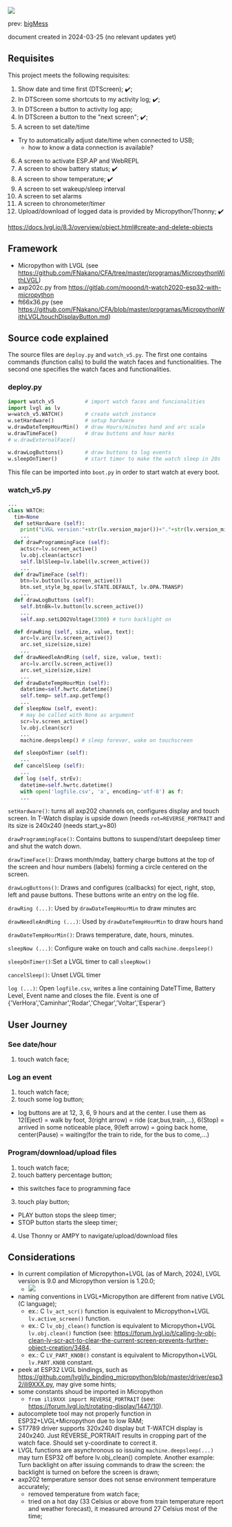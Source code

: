 ![](photo1711372193.jpeg)


prev: [bigMess](../bigMess.md)

document created in 2024-03-25 (no relevant updates yet)

## Requisites

This project meets the following requisites:

1. Show date and time first (DTScreen); :heavy_check_mark:;
2. In DTScreen some shortcuts to my activity log; :heavy_check_mark:;
3. In DTScreen a button to activity log app;
4. In DTScreen a button to the "next screen"; :heavy_check_mark:;
5. A screen to set date/time
  - Try to automatically adjust date/time when connected to USB;
    - how to know a data connection is available?
6. A screen to activate ESP.AP and WebREPL
7. A screen to show battery status; :heavy_check_mark:
8. A screen to show temperature; :heavy_check_mark:
9. A screen to set wakeup/sleep interval
10. A screen to set alarms
11. A screen to chronometer/timer
12. Upload/download of logged data is provided by Micropython/Thonny; :heavy_check_mark:

https://docs.lvgl.io/8.3/overview/object.html#create-and-delete-objects

## Framework

- Micropython with LVGL (see https://github.com/FNakano/CFA/tree/master/programas/MicropythonWithLVGL)
- axp202c.py from https://gitlab.com/mooond/t-watch2020-esp32-with-micropython
- ft66x36.py (see https://github.com/FNakano/CFA/blob/master/programas/MicropythonWithLVGL/touchDisplayButton.md)

## Source code explained

The source files are  `deploy.py` and `watch_v5.py`. The first one contains commands (function calls) to build the watch faces and functionalities. The second one specifies the watch faces and functionalities. 

### deploy.py

```python
import watch_v5          # import watch faces and funcionalities
import lvgl as lv
w=watch_v5.WATCH()       # create watch instance
w.setHardware()          # setup hardware 
w.drawDateTempHourMin()  # draw Hours/minutes hand and arc scale
w.drawTimeFace()         # draw buttons and hour marks
# w.drawExternalFace()

w.drawLogButtons()       # draw buttons to log events
w.sleepOnTimer()         # start timer to make the watch sleep in 20s

```

This file can be imported into `boot.py` in order to start watch at every boot.

### watch_v5.py

```python
...
class WATCH:
  tim=None
  def setHardware (self):
    print("LVGL version:"+str(lv.version_major())+"."+str(lv.version_minor()))
    ...
  def drawProgrammingFace (self):
    actscr=lv.screen_active()
    lv.obj.clean(actscr)
    self.lblSleep=lv.label(lv.screen_active())
    ...
  def drawTimeFace (self):
    btn=lv.button(lv.screen_active())
    btn.set_style_bg_opa(lv.STATE.DEFAULT, lv.OPA.TRANSP)
    ...
  def drawLogButtons (self):
    self.btnBk=lv.button(lv.screen_active())
    ...
    self.axp.setLDO2Voltage(3300) # turn backlight on

  def drawRing (self, size, value, text):
    arc=lv.arc(lv.screen_active())
    arc.set_size(size,size)
    ...    
  def drawNeedleAndRing (self, size, value, text):
    arc=lv.arc(lv.screen_active())
    arc.set_size(size,size)
    ...
  def drawDateTempHourMin (self):
    datetime=self.hwrtc.datetime()
    self.temp= self.axp.getTemp()
    ...
  def sleepNow (self, event):
    # may be called with None as argument
    scr=lv.screen_active()
    lv.obj.clean(scr)
    ...
    machine.deepsleep() # sleep forever, wake on touchscreen 

  def sleepOnTimer (self):
    ...
  def cancelSleep (self):
    ...
  def log (self, strEv):
    datetime=self.hwrtc.datetime()
    with open('logfile.csv', 'a', encoding='utf-8') as f:
    ...

```

`setHardware()`: turns all axp202 channels on, configures display and touch screen. In T-Watch display is upside down (needs `rot=REVERSE_PORTRAIT` and its size is 240x240 (needs start_y=80)

`drawProgrammingFace()`: Contains buttons to suspend/start deepsleep timer and shut the watch down.

`drawTimeFace()`: Draws month/mday, battery charge buttons at the top of the screen and hour numbers (labels) forming a circle centered on the screen.

`drawLogButtons()`: Draws and configures (callbacks) for eject, right, stop, left and pause buttons. These buttons write an entry on the log file.

`drawRing (...)`: Used by `drawDateTempHourMin` to draw minutes arc

`drawNeedleAndRing (...)`: Used by `drawDateTempHourMin` to draw hours hand

`drawDateTempHourMin()`: Draws temperature, date, hours, minutes.

`sleepNow (...)`: Configure wake on touch and calls `machine.deepsleep()`

`sleepOnTimer()`:Set a LVGL timer to call `sleepNow()`

`cancelSleep()`: Unset LVGL timer 

`log (...)`: Open `logfile.csv`, writes a line containing DateTTime, Battery Level, Event name and closes the file. Event is one of {'VerHora','Caminhar','Rodar','Chegar','Voltar','Esperar'}

## User Journey

### See date/hour

1. touch watch face;

### Log an event

1. touch watch face;
2. touch some log button;
  - log buttons are at 12, 3, 6, 9 hours and at the center. I use them as 12(Eject) = walk by foot, 3(right arrow) = ride (car,bus,train,...), 6(Stop) = arrived in some noticeable place, 9(left arrow) = going back home, center(Pause) = waiting(for the train to ride, for the bus to come,...)
  
### Program/download/upload files

1. touch watch face;
2. touch battery percentage button;
  - this switches face to programming face
3. touch play button;
  - PLAY button stops the sleep timer;
  - STOP button starts the sleep timer;
4. Use Thonny or AMPY to navigate/upload/download files

## Considerations

- In current compilation of Micropython+LVGL (as of March, 2024), LVGL version is 9.0 and Micropython version is 1.20.0;
  - ![](Captura%20de%20tela%20de%202024-03-25%2011-35-33.png)
- naming conventions in LVGL+Micropython are different from native LVGL (C language);
  - ex.: C `lv_act_scr()` function is equivalent to Micropython+LVGL `lv.active_screen()` function.
  - ex.: C `lv_obj_clean()` function is equivalent to Micropython+LVGL `lv.obj.clean()` function (see: https://forum.lvgl.io/t/calling-lv-obj-clean-lv-scr-act-to-clear-the-current-screen-prevents-further-object-creation/3484.
  - ex.: C `LV_PART_KNOB()` constant is equivalent to Micropython+LVGL `lv.PART.KNOB` constant.
- peek at ESP32 LVGL bindings, such as https://github.com/lvgl/lv_binding_micropython/blob/master/driver/esp32/ili9XXX.py, may give some hints;
- some constants shoud be imported in Micropython
  -  `from ili9XXX import REVERSE_PORTRAIT` (see: https://forum.lvgl.io/t/rotating-display/1447/10).
- autocomplete tool may not properly function in ESP32+LVGL+Micropython due to low RAM;
- ST7789 driver supports 320x240 display but T-WATCH display is 240x240. Just REVERSE_PORTRAIT results in cropping part of the watch face. Should set y-coordinate to correct it.
- LVGL functions are asynchronous so issuing `machine.deepsleep(...)` may turn ESP32 off before lv.obj_clean() complete. Another example: Turn backlight on after issuing commands to draw the screen: the backlight is turned on before the screen is drawn; 
- axp202 temperature sensor does not sense environment temperature accurately;
  - removed temperature from watch face;
  - tried on a hot day (33 Celsius or above from train temperature report and weather forecast), it measured arround 27 Celsius most of the time;
